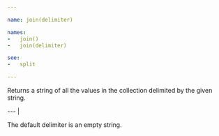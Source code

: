 ```yaml
---

name: join(delimiter)

names:
-   join()
-   join(delimiter)

see:
-   split

---
```


Returns a string of all the values in the collection delimited by the given
string.

--- |

The default delimiter is an empty string.


